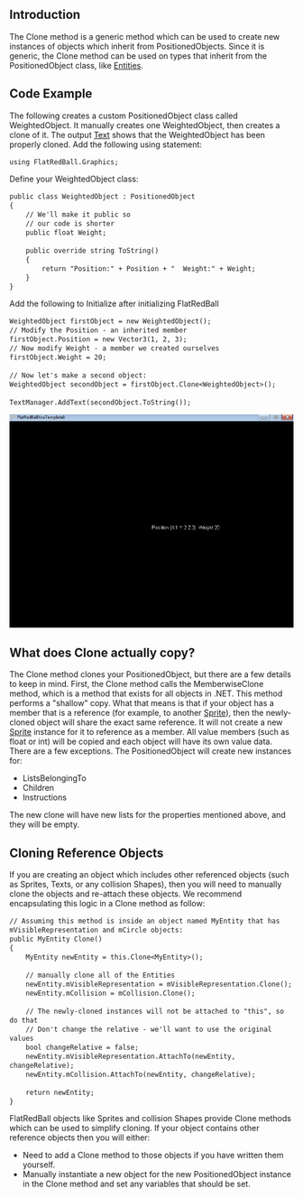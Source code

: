 ## Introduction

The Clone method is a generic method which can be used to create new instances of objects which inherit from PositionedObjects. Since it is generic, the Clone method can be used on types that inherit from the PositionedObject class, like [Entities](/frb/docs/index.php?title=Entity "Entity").

## Code Example

The following creates a custom PositionedObject class called WeightedObject. It manually creates one WeightedObject, then creates a clone of it. The output [Text](/frb/docs/index.php?title=Text "Text") shows that the WeightedObject has been properly cloned. Add the following using statement:

    using FlatRedBall.Graphics;

Define your WeightedObject class:

    public class WeightedObject : PositionedObject
    {
        // We'll make it public so 
        // our code is shorter
        public float Weight;

        public override string ToString()
        {
            return "Position:" + Position + "  Weight:" + Weight;
        }
    }

Add the following to Initialize after initializing FlatRedBall

    WeightedObject firstObject = new WeightedObject();
    // Modify the Position - an inherited member
    firstObject.Position = new Vector3(1, 2, 3);
    // Now modify Weight - a member we created ourselves
    firstObject.Weight = 20;

    // Now let's make a second object:
    WeightedObject secondObject = firstObject.Clone<WeightedObject>();

    TextManager.AddText(secondObject.ToString());

![PositionedObjectClone.png](/media/migrated_media-PositionedObjectClone.png)

## What does Clone actually copy?

The Clone method clones your PositionedObject, but there are a few details to keep in mind. First, the Clone method calls the MemberwiseClone method, which is a method that exists for all objects in .NET. This method performs a "shallow" copy. What that means is that if your object has a member that is a reference (for example, to another [Sprite](/frb/docs/index.php?title=Sprite "Sprite")), then the newly-cloned object will share the exact same reference. It will not create a new [Sprite](/frb/docs/index.php?title=Sprite "Sprite") instance for it to reference as a member. All value members (such as float or int) will be copied and each object will have its own value data. There are a few exceptions. The PositionedObject will create new instances for:

-   ListsBelongingTo
-   Children
-   Instructions

The new clone will have new lists for the properties mentioned above, and they will be empty.

## Cloning Reference Objects

If you are creating an object which includes other referenced objects (such as Sprites, Texts, or any collision Shapes), then you will need to manually clone the objects and re-attach these objects. We recommend encapsulating this logic in a Clone method as follow:

    // Assuming this method is inside an object named MyEntity that has mVisibleRepresentation and mCircle objects:
    public MyEntity Clone()
    {
        MyEntity newEntity = this.Clone<MyEntity>();

        // manually clone all of the Entities
        newEntity.mVisibleRepresentation = mVisibleRepresentation.Clone();
        newEntity.mCollision = mCollision.Clone();

        // The newly-cloned instances will not be attached to "this", so do that
        // Don't change the relative - we'll want to use the original values
        bool changeRelative = false;
        newEntity.mVisibleRepresentation.AttachTo(newEntity, changeRelative);
        newEntity.mCollision.AttachTo(newEntity, changeRelative);

        return newEntity;
    }

FlatRedBall objects like Sprites and collision Shapes provide Clone methods which can be used to simplify cloning. If your object contains other reference objects then you will either:

-   Need to add a Clone method to those objects if you have written them yourself.
-   Manually instantiate a new object for the new PositionedObject instance in the Clone method and set any variables that should be set.
